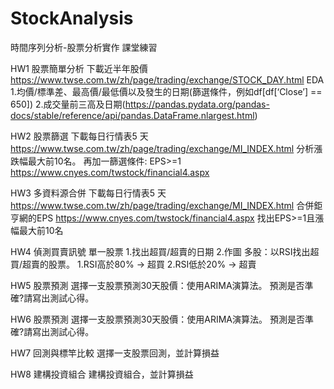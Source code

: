 # StockAnalysis
時間序列分析-股票分析實作 課堂練習
 
HW1 股票簡單分析
下載近半年股價 https://www.twse.com.tw/zh/page/trading/exchange/STOCK_DAY.html
EDA
1.均價/標準差、最高價/最低價以及發生的日期(篩選條件，例如df[df[‘Close’] == 650])
2.成交量前三高及日期(https://pandas.pydata.org/pandas-docs/stable/reference/api/pandas.DataFrame.nlargest.html)

HW2 股票篩選
下載每日行情表5 天 https://www.twse.com.tw/zh/page/trading/exchange/MI_INDEX.html
分析漲跌幅最大前10名。
再加一篩選條件:
EPS>=1
https://www.cnyes.com/twstock/financial4.aspx

HW3 多資料源合併
下載每日行情表5 天 https://www.twse.com.tw/zh/page/trading/exchange/MI_INDEX.html
合併鉅亨網的EPS https://www.cnyes.com/twstock/financial4.aspx
找出EPS>=1且漲幅最大前10名

HW4 偵測買賣訊號
單一股票
1.找出超買/超賣的日期
2.作圖
多股：以RSI找出超買/超賣的股票。
1.RSI高於80% -> 超買
2.RSI低於20% -> 超賣

HW5 股票預測
選擇一支股票預測30天股價：使用ARIMA演算法。
預測是否準確?請寫出測試心得。

HW6 股票預測
選擇一支股票預測30天股價：使用ARIMA演算法。
預測是否準確?請寫出測試心得。

HW7 回測與標竿比較
選擇一支股票回測，並計算損益

HW8 建構投資組合
建構投資組合，並計算損益
